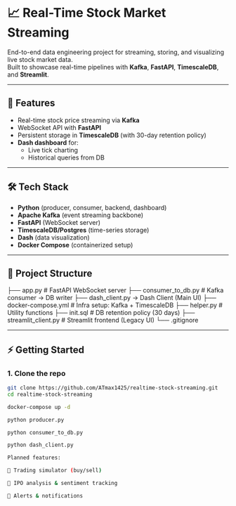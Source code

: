 # 📈 Real-Time Stock Market Streaming

End-to-end data engineering project for streaming, storing, and visualizing live stock market data.  
Built to showcase real-time pipelines with **Kafka**, **FastAPI**, **TimescaleDB**, and **Streamlit**.

---

## 🚀 Features
- Real-time stock price streaming via **Kafka**
- WebSocket API with **FastAPI**
- Persistent storage in **TimescaleDB** (with 30-day retention policy)
- **Dash dashboard** for:
  - Live tick charting
  - Historical queries from DB

---

## 🛠️ Tech Stack
- **Python** (producer, consumer, backend, dashboard)
- **Apache Kafka** (event streaming backbone)
- **FastAPI** (WebSocket server)
- **TimescaleDB/Postgres** (time-series storage)
- **Dash** (data visualization)
- **Docker Compose** (containerized setup)

---

## 📂 Project Structure


├── app.py # FastAPI WebSocket server
├── consumer_to_db.py # Kafka consumer → DB writer
├── dash_client.py → Dash Client (Main UI)
├── docker-compose.yml # Infra setup: Kafka + TimescaleDB
├── helper.py # Utility functions
├── init.sql # DB retention policy (30 days)
├── streamlit_client.py # Streamlit frontend (Legacy UI)
└── .gitignore


---

## ⚡ Getting Started

### 1. Clone the repo
```bash
git clone https://github.com/ATmax1425/realtime-stock-streaming.git
cd realtime-stock-streaming

docker-compose up -d

python producer.py

python consumer_to_db.py

python dash_client.py

Planned features:

🛒 Trading simulator (buy/sell)

📰 IPO analysis & sentiment tracking

📢 Alerts & notifications
